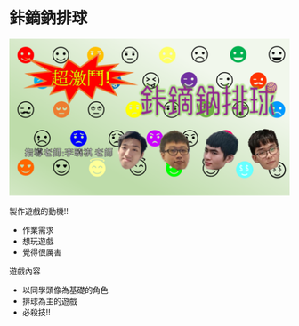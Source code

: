 <h1>鉲鏑鈉排球</h1>
<img src="鉲鏑鈉封面.png">
<body>
 <p>製作遊戲的動機!!</p>
  <ul>
    <li>作業需求</li>
    <li>想玩遊戲</li>
    <li>覺得很厲害</li>
  </ul>
   <p>遊戲內容</p>
  <ul>
    <li>以同學頭像為基礎的角色</li>
    <li>排球為主的遊戲</li>
    <li>必殺技!!</li>
  </ul>
</body>

